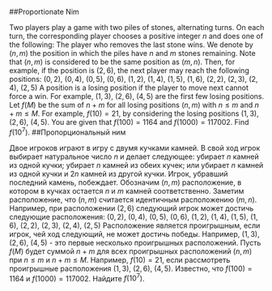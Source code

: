 ##Proportionate Nim

Two players play a game with two piles of stones, alternating turns.
On each turn, the corresponding player chooses a positive integer $n$ and does one of the following:
The player who removes the last stone wins.
We denote by $(n,m)$ the position in which the piles have $n$ and $m$ stones remaining. Note that $(n,m)$ is considered to be the same position as $(m,n)$.
Then, for example, if the position is $(2,6)$, the next player may reach the following positions:
$(0,2)$, $(0,4)$, $(0,5)$, $(0,6)$, $(1,2)$, $(1,4)$, $(1,5)$, $(1,6)$, $(2,2)$, $(2,3)$, $(2,4)$, $(2,5)$
A position is a losing position if the player to move next cannot force a win. For example, $(1,3)$, $(2,6)$, $(4,5)$ are the first few losing positions.
Let $f(M)$ be the sum of $n+m$ for all losing positions $(n,m)$ with $n\le m$ and $n+m \le M$. For example, $f(10) = 21$, by considering the losing positions $(1,3)$, $(2,6)$, $(4,5)$.
You are given that $f(100) = 1164$ and $f(1000) = 117002$.
Find $f(10^7)$.
##Пропорциональный ним

Двое игроков играют в игру с двумя кучками камней.
В свой ход игрок выбирает натуральное число $n$ и делает следующее:
убирает $n$ камней из одной кучки;
убирает $n$ камней из обеих кучек; или
убирает $n$ камней из одной кучки и $2n$ камней из другой кучки.
Игрок, убравший последний камень, побеждает.
Обозначим $(n,m)$ расположение, в котором в кучках остается $n$ и $m$ камней соответственно. Заметим расположение, что $(n,m)$ считается идентичным расположению $(m,n)$.
Например, при расположении $(2,6)$ следующий игрок может достичь следующие расположения:
$(0,2)$, $(0,4)$, $(0,5)$, $(0,6)$, $(1,2)$, $(1,4)$, $(1,5)$, $(1,6)$, $(2,2)$, $(2,3)$, $(2,4)$, $(2,5)$
Расположение является проигрышным, если игрок, чей ход следующий, не может достичь победы. Например, $(1,3)$, $(2,6)$, $(4,5)$ - это первые несколько проигрышных расположений.
Пусть $f(M)$ будет суммой $n+m$ для всех проигрышных расположений $(n,m)$ при $n\le m$ и $n+m \le M$. Например, $f(10) = 21$, если рассмотреть проигрышные расположения $(1,3)$, $(2,6)$, $(4,5)$.
Известно, что $f(100) = 1164$ и $f(1000) = 117002$.
Найдите $f(10^7)$.
